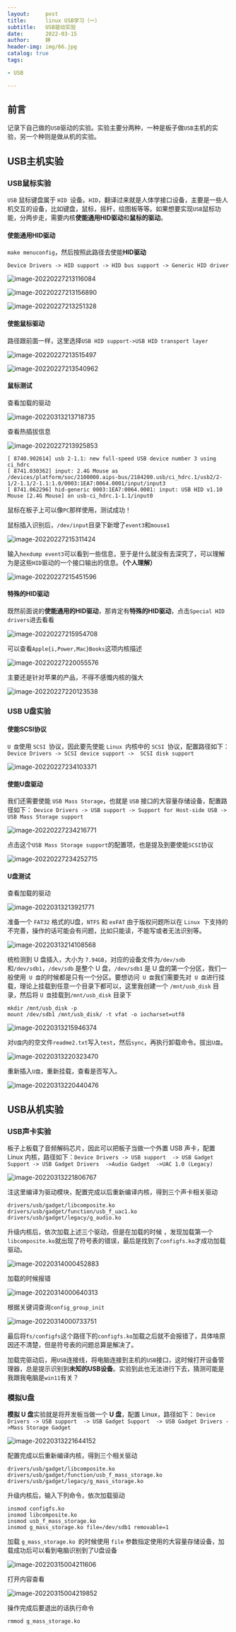 ```yaml
---
layout:     post   				   
title:      linux USB学习（一）			
subtitle:   USB驱动实验
date:       2022-03-15				
author:     婷                               
header-img: img/66.jpg 	
catalog: true 						
tags:								

- USB

---
```




## 前言

记录下自己做的`USB`驱动的实验。实验主要分两种，一种是板子做`USB`主机的实验，另一个种则是做从机的实验。



## USB主机实验

### USB鼠标实验 

`USB` 鼠标键盘属于 `HID `设备。`HID`，翻译过来就是人体学接口设备，主要是一些人机交互的设备，比如键盘，鼠标，摇杆，绘图板等等。如果想要实现`USB`鼠标功能，分两步走，需要内核**使能通用HID驱动**和**鼠标的驱动**。



#### 使能通用HID驱动

`make menuconfig`，然后按照此路径去使能**HID驱动**

```shell
Device Drivers -> HID support -> HID bus support -> Generic HID driver 
```



![image-20220227213116084](https://gitee.com/copyright1999/image-typora-markdown/raw/master/usb_learn1/image-20220227213116084.png)



![image-20220227213156890](https://gitee.com/copyright1999/image-typora-markdown/raw/master/usb_learn1/image-20220227213156890.png)



![image-20220227213251328](https://gitee.com/copyright1999/image-typora-markdown/raw/master/usb_learn1/image-20220227213251328.png)



#### 使能鼠标驱动

路径跟前面一样，这里选择`USB HID support->USB HID transport layer`

![image-20220227213515497](https://gitee.com/copyright1999/image-typora-markdown/raw/master/usb_learn1/image-20220227213515497.png)



![image-20220227213540962](https://gitee.com/copyright1999/image-typora-markdown/raw/master/usb_learn1/image-20220227213540962.png)



#### 鼠标测试

查看加载的驱动

![image-20220313213718735](https://gitee.com/copyright1999/image-typora-markdown/raw/master/usb_learn1/image-20220313213718735.png)



查看热插拔信息

![image-20220227213925853](https://gitee.com/copyright1999/image-typora-markdown/raw/master/usb_learn1/image-20220227213925853.png)



```shell
[ 8740.902614] usb 2-1.1: new full-speed USB device number 3 using ci_hdrc
[ 8741.030362] input: 2.4G Mouse as /devices/platform/soc/2100000.aips-bus/2184200.usb/ci_hdrc.1/usb2/2-1/2-1.1/2-1.1:1.0/0003:1EA7:0064.0001/input/input3
[ 8741.062296] hid-generic 0003:1EA7:0064.0001: input: USB HID v1.10 Mouse [2.4G Mouse] on usb-ci_hdrc.1-1.1/input0
```

鼠标在板子上可以像`PC`那样使用，测试成功！



鼠标插入识别后，`/dev/input`目录下新增了`event3`和`mouse1`

![image-20220227215311424](https://gitee.com/copyright1999/image-typora-markdown/raw/master/usb_learn1/image-20220227215311424.png)



输入`hexdump event3`可以看到一些信息，至于是什么就没有去深究了，可以理解为是这些`HID`驱动的一个接口输出的信息。**（个人理解）**

![image-20220227215451596](https://gitee.com/copyright1999/image-typora-markdown/raw/master/usb_learn1/image-20220227215451596.png)









#### 特殊的HID驱动

既然前面说的**使能通用的HID驱动**，那肯定有**特殊的HID驱动**，点击`Special HID drivers`进去看看

![image-20220227215954708](https://gitee.com/copyright1999/image-typora-markdown/raw/master/usb_learn1/image-20220227215954708.png)

可以查看`Apple{i,Power,Mac}Books`这项内核描述

![image-20220227220055576](https://gitee.com/copyright1999/image-typora-markdown/raw/master/usb_learn1/image-20220227220055576.png)

主要还是针对苹果的产品，不得不感慨内核的强大

![image-20220227220123538](https://gitee.com/copyright1999/image-typora-markdown/raw/master/usb_learn1/image-20220227220123538.png)







### USB  U盘实验 

#### 使能SCSI协议

`U 盘`使用 `SCSI `协议，因此要先使能 `Linux `内核中的 `SCSI `协议，配置路径如下：` Device Drivers -> SCSI device support ->  SCSI disk support` 

![image-20220227234103371](https://gitee.com/copyright1999/image-typora-markdown/raw/master/usb_learn1/image-20220227234103371.png)

#### 使能U盘驱动

我们还需要使能 `USB Mass Storage`，也就是 `USB` 接口的大容量存储设备，配置路径如下： `Device Drivers -> USB support -> Support for Host-side USB ->  USB Mass Storage support `

![image-20220227234216771](https://gitee.com/copyright1999/image-typora-markdown/raw/master/usb_learn1/image-20220227234216771.png)

点击这个`USB Mass Storage support`的配置项，也是提及到要使能`SCSI`协议

![image-20220227234252715](https://gitee.com/copyright1999/image-typora-markdown/raw/master/usb_learn1/image-20220227234252715.png)



#### U盘测试

查看加载的驱动

![image-20220313213921771](https://gitee.com/copyright1999/image-typora-markdown/raw/master/usb_learn1/image-20220313213921771.png)

准备一个 `FAT32` 格式的U盘，`NTFS` 和 `exFAT` 由于版权问题所以在 `Linux `下支持的不完善，操作的话可能会有问题，比如只能读，不能写或者无法识别等。

![image-20220313214108568](https://gitee.com/copyright1999/image-typora-markdown/raw/master/usb_learn1/image-20220313214108568.png)



统检测到 U 盘插入，大小为 `7.94GB`，对应的设备文件为`/dev/sdb` 和`/dev/sdb1`，`/dev/sdb` 是整个 U 盘，`/dev/sdb1` 是 U 盘的第一个分区，我们一般使用` U 盘`的时候都是只有一个分区。要想访问` U 盘`我们需要先对` U 盘`进行挂载，理论上挂载到任意一个目录下都可以，这里我创建一个 `/mnt/usb_disk` 目录，然后将 `U 盘`挂载到`/mnt/usb_disk` 目录下

```shell
mkdir /mnt/usb_disk -p
mount /dev/sdb1 /mnt/usb_disk/ -t vfat -o iocharset=utf8
```

![image-20220313215946374](https://gitee.com/copyright1999/image-typora-markdown/raw/master/usb_learn1/image-20220313215946374.png)

对`U盘`内的空文件`readme2.txt`写入`test`，然后`sync`，再执行卸载命令。拔出`U盘`。

![image-20220313220323470](https://gitee.com/copyright1999/image-typora-markdown/raw/master/usb_learn1/image-20220313220323470.png)

重新插入`U盘`，重新挂载，查看是否写入。

![image-20220313220440476](https://gitee.com/copyright1999/image-typora-markdown/raw/master/usb_learn1/image-20220313220440476.png)





## USB从机实验

### USB声卡实验

板子上板载了音频解码芯片，因此可以把板子当做一个外置 USB 声卡，配置 Linux 内核，路径如下：`Device Drivers -> USB support  -> USB Gadget Support -> USB Gadget Drivers  ->Audio Gadget  ->UAC 1.0 (Legacy) `



![image-20220313221806767](https://gitee.com/copyright1999/image-typora-markdown/raw/master/usb_learn1/image-20220313221806767.png)



注这里编译为驱动模块，配置完成以后重新编译内核，得到三个声卡相关驱动

```shell
drivers/usb/gadget/libcomposite.ko 
drivers/usb/gadget/function/usb_f_uac1.ko 
drivers/usb/gadget/legacy/g_audio.ko 
```

升级内核后，依次加载上述三个驱动，但是在加载的时候 ，发现加载第一个`libcomposite.ko`就出现了符号表的错误，最后是找到了`configfs.ko`才成功加载驱动。

![image-20220314000452883](https://gitee.com/copyright1999/image-typora-markdown/raw/master/usb_learn1/image-20220314000452883.png)



加载的时候报错

![image-20220314000640313](https://gitee.com/copyright1999/image-typora-markdown/raw/master/usb_learn1/image-20220314000640313.png)

根据关键词查询`config_group_init`

![image-20220314000733751](https://gitee.com/copyright1999/image-typora-markdown/raw/master/usb_learn1/image-20220314000733751.png)

最后将`fs/configfs`这个路径下的`configfs.ko`加载之后就不会报错了，具体啥原因还不清楚，但是符号表的问题总算是解决了。

 

加载完驱动后，用`USB`连接线，将电脑连接到主机的`USB`接口，这时候打开设备管理器，总是提示识别到**未知的USB设备**。实验到此也无法进行下去，猜测可能是我跟我电脑是`win11`有关？



### 模拟U盘

**模拟 U 盘**实验就是将开发板当做一个 **U 盘**，配置 Linux，路径如下： `Device Drivers -> USB support  -> USB Gadget Support  -> USB Gadget Drivers ->Mass Storage Gadget `

![image-20220313221644152](https://gitee.com/copyright1999/image-typora-markdown/raw/master/usb_learn1/image-20220313221644152.png)



配置完成以后重新编译内核，得到三个相关驱动

```shell
drivers/usb/gadget/libcomposite.ko 
drivers/usb/gadget/function/usb_f_mass_storage.ko 
drivers/usb/gadget/legacy/g_mass_storage.ko 
```



升级内核后，输入下列命令，依次加载驱动

```shell
insmod configfs.ko
insmod libcomposite.ko
insmod usb_f_mass_storage.ko
insmod g_mass_storage.ko file=/dev/sdb1 removable=1 
```

加载 `g_mass_storage.ko `的时候使用 `file` 参数指定使用的大容量存储设备，加载成功后可以看到电脑识别到了U盘设备

![image-20220315004211606](https://gitee.com/copyright1999/image-typora-markdown/raw/master/usb_learn1/image-20220315004211606.png)

打开内容查看

![image-20220315004219852](https://gitee.com/copyright1999/image-typora-markdown/raw/master/usb_learn1/image-20220315004219852.png)



操作完成后要退出的话执行命令

```shell
rmmod g_mass_storage.ko
```



